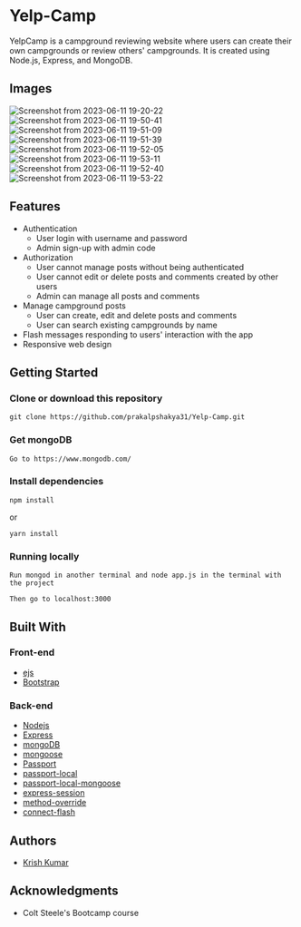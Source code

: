 # Yelp-Camp

YelpCamp is a campground reviewing website where users can create their own campgrounds or review others' campgrounds. It is created using Node.js, Express, and MongoDB.

## Images

![Screenshot from 2023-06-11 19-20-22](https://github.com/KrishKumar3004/Yelp-Camp/assets/114848156/73450db2-9ebc-4431-b8da-14045550789f)
![Screenshot from 2023-06-11 19-50-41](https://github.com/KrishKumar3004/Yelp-Camp/assets/114848156/28a9e68d-e17a-4945-b53b-b73b6e9cbeb2)
![Screenshot from 2023-06-11 19-51-09](https://github.com/KrishKumar3004/Yelp-Camp/assets/114848156/150fc573-8fe9-4a93-bdb6-ca8faf61b322)
![Screenshot from 2023-06-11 19-51-39](https://github.com/KrishKumar3004/Yelp-Camp/assets/114848156/34e713b1-2c85-4be1-8ba5-8705180779b8)
![Screenshot from 2023-06-11 19-52-05](https://github.com/KrishKumar3004/Yelp-Camp/assets/114848156/9b3cb30b-ee2a-4e69-8f3d-7ec76e46e8fd)
![Screenshot from 2023-06-11 19-53-11](https://github.com/KrishKumar3004/Yelp-Camp/assets/114848156/38f742d0-9e93-4dd4-aff0-17a10749cf4a)
![Screenshot from 2023-06-11 19-52-40](https://github.com/KrishKumar3004/Yelp-Camp/assets/114848156/b69aff2f-45c9-4611-8fea-1090440c776c)
![Screenshot from 2023-06-11 19-53-22](https://github.com/KrishKumar3004/Yelp-Camp/assets/114848156/ac9a2d8a-cd51-4c0c-9a53-0a92f6753c92)

## Features
* Authentication
  * User login with username and password
  * Admin sign-up with admin code
* Authorization
  * User cannot manage posts without being authenticated
  * User cannot edit or delete posts and comments created by other users
  * Admin can manage all posts and comments
* Manage campground posts
  * User can create, edit and delete posts and comments
  * User can search existing campgrounds by name
* Flash messages responding to users' interaction with the app
* Responsive web design

## Getting Started
### Clone or download this repository
```
git clone https://github.com/prakalpshakya31/Yelp-Camp.git
```
### Get mongoDB
```
Go to https://www.mongodb.com/
```
### Install dependencies
```
npm install
```
or
```
yarn install
```
### Running locally
```
Run mongod in another terminal and node app.js in the terminal with the project

Then go to localhost:3000
```
## Built With
### Front-end
* [ejs](https://ejs.co/)
* [Bootstrap](https://getbootstrap.com/docs/4.6/getting-started/introduction/)

### Back-end
* [Nodejs](https://nodejs.org/en/)
* [Express](https://expressjs.com/)
* [mongoDB](https://www.mongodb.com/)
* [mongoose](https://mongoosejs.com/)
* [Passport](http://www.passportjs.org/)
* [passport-local](https://github.com/jaredhanson/passport-local#passport-local)
* [passport-local-mongoose](https://www.npmjs.com/package/passport-local-mongoose)
* [express-session](https://github.com/expressjs/session#express-session)
* [method-override](https://github.com/expressjs/method-override#method-override)
* [connect-flash](https://github.com/jaredhanson/connect-flash#connect-flash)

## Authors

- [Krish Kumar](https://github.com/KrishKumar3004)

## Acknowledgments

- Colt Steele's Bootcamp course

